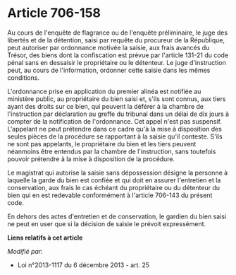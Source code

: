 # Article 706-158

Au cours de l'enquête de flagrance ou de l'enquête préliminaire, le juge des libertés et de la détention, saisi par requête
du procureur de la République, peut autoriser par ordonnance motivée la saisie, aux frais avancés du Trésor, des biens dont
la confiscation est prévue par l'article 131-21 du code pénal sans en dessaisir le propriétaire ou le détenteur. Le juge
d'instruction peut, au cours de l'information, ordonner cette saisie dans les mêmes conditions. 

L'ordonnance prise en application du premier alinéa est notifiée au ministère public, au propriétaire du bien saisi et, s'ils
sont connus, aux tiers ayant des droits sur ce bien, qui peuvent la déférer à la chambre de l'instruction par déclaration au
greffe du tribunal dans un délai de dix jours à compter de la notification de l'ordonnance. Cet appel n'est pas suspensif.
L'appelant ne peut prétendre dans ce cadre qu'à la mise à disposition des seules pièces de la procédure se rapportant à la
saisie qu'il conteste. S'ils ne sont pas appelants, le propriétaire du bien et les tiers peuvent néanmoins être entendus par
la chambre de l'instruction, sans toutefois pouvoir prétendre à la mise à disposition de la procédure. 

Le magistrat qui autorise la saisie sans dépossession désigne la personne à laquelle la garde du bien est confiée et qui doit
en assurer l'entretien et la conservation, aux frais le cas échéant du propriétaire ou du détenteur du bien qui en est
redevable conformément à l'article 706-143 du présent code. 

En dehors des actes d'entretien et de conservation, le gardien du bien saisi ne peut en user que si la décision de saisie le
prévoit expressément.

**Liens relatifs à cet article**

_Modifié par_:

  - Loi n°2013-1117 du 6 décembre 2013 - art. 25
